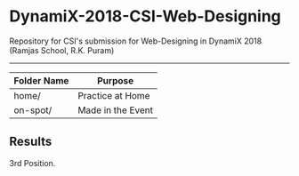 # DynamiX-2018-CSI-Web-Designing
Repository for CSI's submission for Web-Designing in DynamiX 2018 (Ramjas School, R.K. Puram)

---
| Folder Name | Purpose           |
| ----------- | ----------------- |
| home/       | Practice at Home  |
| on-spot/    | Made in the Event |


## Results
3rd Position.